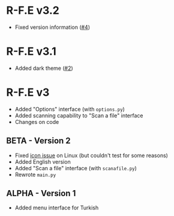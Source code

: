 # R-F.E v3.2

- Fixed version information ([#4](https://github.com/ygz213/Real-file.extnsn/issues/4))

# R-F.E v3.1

- Added dark theme ([#2](https://github.com/ygz213/Real-file.extnsn/issues/2))

# R-F.E v3

- Added "Options" interface (with `options.py`)
- Added scanning capability to "Scan a file" interface
- Changes on code

## BETA - Version 2

- Fixed [icon issue](https://github.com/ygz213/Real-file.extnsn/issues/1) on Linux (but couldn't test for some reasons)
- Added English version
- Added "Scan a file" interface (with `scanafile.py`)
- Rewrote `main.py`

## ALPHA - Version 1

- Added menu interface for Turkish